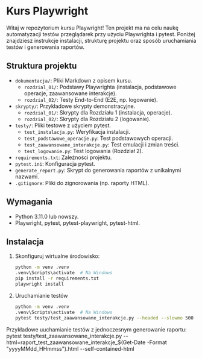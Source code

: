 # Kurs Playwright

Witaj w repozytorium kursu Playwright! Ten projekt ma na celu naukę automatyzacji testów przeglądarek przy użyciu Playwrighta i pytest. Poniżej znajdziesz instrukcje instalacji, strukturę projektu oraz sposób uruchamiania testów i generowania raportów.


## Struktura projektu

- `dokumentacja/`: Pliki Markdown z opisem kursu.
  - `rozdzial_01/`: Podstawy Playwrighta (instalacja, podstawowe operacje, zaawansowane interakcje).
  - `rozdzial_02/`: Testy End-to-End (E2E, np. logowanie).
- `skrypty/`: Przykładowe skrypty demonstracyjne.
  - `rozdzial_01/`: Skrypty dla Rozdziału 1 (instalacja, operacje).
  - `rozdzial_02/`: Skrypty dla Rozdziału 2 (logowanie).
- `testy/`: Pliki testowe z użyciem pytest.
  - `test_instalacja.py`: Weryfikacja instalacji.
  - `test_podstawowe_operacje.py`: Test podstawowych operacji.
  - `test_zaawansowane_interakcje.py`: Test emulacji i zmian treści.
  - `test_logowanie.py`: Test logowania (Rozdział 2).
- `requirements.txt`: Zależności projektu.
- `pytest.ini`: Konfiguracja pytest.
- `generate_report.py`: Skrypt do generowania raportów z unikalnymi nazwami.
- `.gitignore`: Pliki do zignorowania (np. raporty HTML).

## Wymagania

- Python 3.11.0 lub nowszy.
- Playwright, pytest, pytest-playwright, pytest-html.

## Instalacja

1. Skonfiguruj wirtualne środowisko:
   ```bash
   python -m venv .venv
   .venv\Scripts\activate  # Na Windows
   pip install -r requirements.txt
   playwright install
   
2. Uruchamianie testów
   ```bash
   python -m venv .venv
   .venv\Scripts\activate  # Na Windows
   pytest testy/test_zaawansowane_interakcje.py --headed --slowmo 500
   
Przykładowe uuchamianie testów z jednoczesnym generowanie raportu:
   pytest testy/test_zaawansowane_interakcje.py --html=raport_test_zaawansowane_interakcje_$(Get-Date -Format "yyyyMMdd_HHmmss").html --self-contained-html





